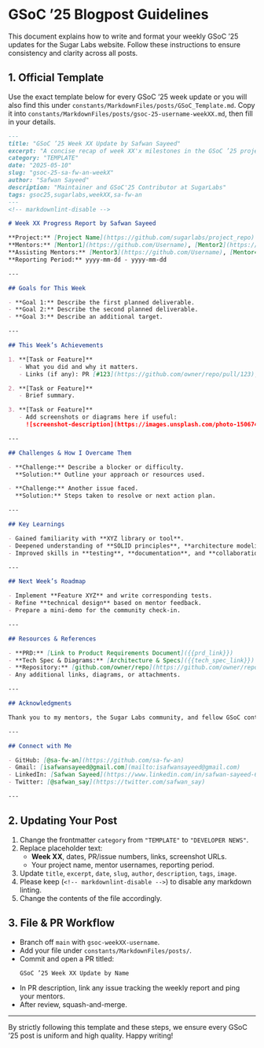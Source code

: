 # GSoC ’25 Blogpost Guidelines

This document explains how to write and format your weekly GSoC ’25 updates for the Sugar Labs website. Follow these instructions to ensure consistency and clarity across all posts.

<!-- markdownlint-disable -->

## 1. Official Template

Use the exact template below for every GSoC ’25 week update or you will also find this under `constants/MarkdownFiles/posts/GSoC_Template.md`. Copy it into `constants/MarkdownFiles/posts/gsoc-25-username-weekXX.md`, then fill in your details.

```markdown
---
title: "GSoC ’25 Week XX Update by Safwan Sayeed"
excerpt: "A concise recap of week XX'x milestones in the GSoC ’25 project under Sugar Labs."
category: "TEMPLATE"
date: "2025-05-10"
slug: "gsoc-25-sa-fw-an-weekX"
author: "Safwan Sayeed"
description: "Maintainer and GSoC'25 Contributor at SugarLabs"
tags: gsoc25,sugarlabs,weekXX,sa-fw-an
---
<!-- markdownlint-disable -->

# Week XX Progress Report by Safwan Sayeed

**Project:** [Project Name](https://github.com/sugarlabs/project_repo)  
**Mentors:** [Mentor1](https://github.com/Username), [Mentor2](https://github.com/Username)  
**Assisting Mentors:** [Mentor3](https://github.com/Username), [Mentor4](https://github.com/Username)  
**Reporting Period:** yyyy-mm-dd - yyyy-mm-dd  

---

## Goals for This Week

- **Goal 1:** Describe the first planned deliverable.
- **Goal 2:** Describe the second planned deliverable.
- **Goal 3:** Describe an additional target.

---

## This Week’s Achievements

1. **[Task or Feature]**  
   - What you did and why it matters.  
   - Links (if any): PR [#123](https://github.com/owner/repo/pull/123), Issue [#456](https://github.com/owner/repo/issues/456).

2. **[Task or Feature]**  
   - Brief summary.

3. **[Task or Feature]**  
   - Add screenshots or diagrams here if useful:  
     ![screenshot-description](https://images.unsplash.com/photo-1506744038136-46273834b3fb?w=2070)

---

## Challenges & How I Overcame Them

- **Challenge:** Describe a blocker or difficulty.  
  **Solution:** Outline your approach or resources used.

- **Challenge:** Another issue faced.  
  **Solution:** Steps taken to resolve or next action plan.

---

## Key Learnings

- Gained familiarity with **XYZ library or tool**.  
- Deepened understanding of **SOLID principles**, **architecture modeling**, **DFDs**, etc.  
- Improved skills in **testing**, **documentation**, and **collaboration workflows**.

---

## Next Week’s Roadmap

- Implement **Feature XYZ** and write corresponding tests.  
- Refine **technical design** based on mentor feedback.  
- Prepare a mini-demo for the community check-in.

---

## Resources & References

- **PRD:** [Link to Product Requirements Document]({{prd_link}})  
- **Tech Spec & Diagrams:** [Architecture & Specs]({{tech_spec_link}})  
- **Repository:** [github.com/owner/repo](https://github.com/owner/repo)  
- Any additional links, diagrams, or attachments.

---

## Acknowledgments

Thank you to my mentors, the Sugar Labs community, and fellow GSoC contributors for ongoing support.

---

## Connect with Me

- GitHub: [@sa-fw-an](https://github.com/sa-fw-an)  
- Gmail: [isafwansayeed@gmail.com](mailto:isafwansayeed@gmail.com)  
- LinkedIn: [Safwan Sayeed](https://www.linkedin.com/in/safwan-sayeed-6a3a482a9/)  
- Twitter: [@safwan_say](https://twitter.com/safwan_say)

---
```

## 2. Updating Your Post

1. Change the frontmatter `category` from `"TEMPLATE"` to `"DEVELOPER NEWS"`.
2. Replace placeholder text:
   - **Week XX**, dates, PR/issue numbers, links, screenshot URLs.
   - Your project name, mentor usernames, reporting period.
3. Update `title`, `excerpt`, `date`, `slug`, `author`, `description`, `tags`, `image`.
4. Please keep (`<!-- markdownlint-disable -->`) to disable any markdown linting.
5. Change the contents of the file accordingly.

## 3. File & PR Workflow

- Branch off `main` with `gsoc-weekXX-username`.
- Add your file under `constants/MarkdownFiles/posts/`.
- Commit and open a PR titled:  
  ```
  GSoC ’25 Week XX Update by Name
  ```
- In PR description, link any issue tracking the weekly report and ping your mentors.
- After review, squash-and-merge.

---

By strictly following this template and these steps, we ensure every GSoC ’25 post is uniform and high quality. Happy writing!